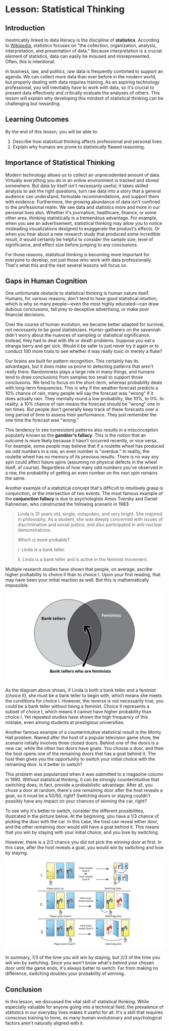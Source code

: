 # Lesson: Statistical Thinking

## Introduction

Inextricably linked to data literacy is the discipline of **statistics**. According to [Wikipedia](https://en.wikipedia.org/wiki/Statistics), statistics focuses on "the collection, organization, analysis, interpretation, and presentation of data." Because interpretation is a crucial element of statistics, data can easily be misused and misrepresented. Often, this is intentional.

In business, law, and politics, raw data is frequently contorted to support an agenda. We can collect more data than ever before in the modern world, but properly dealing with data requires training. As an aspiring technology professional, you will inevitably have to work with data, so it's crucial to present data effectively and critically evaluate the analyses of others. This lesson will explain why developing this mindset of statistical thinking can be challenging but rewarding.

## Learning Outcomes

By the end of this lesson, you will be able to:

1. Describe how statistical thinking affects professional and personal lives.
2. Explain why humans are prone to statistically flawed reasoning.

## Importance of Statistical Thinking

Modern technology allows us to collect an unprecedented amount of data. Virtually everything you do in an online environment is tracked and stored somewhere. But data by itself isn't necessarily useful; it takes skilled analysis to ask the right questions, turn raw data into a story that a general audience can understand, formulate recommendations, and support them with evidence. Furthermore, the growing abundance of data isn't confined to the professional realm. We see data and statistics more and more in our personal lives also. Whether it's journalism, healthcare, finance, or some other area, thinking statistically is a tremendous advantage. For example, when you see an advertisement, statistical thinking may allow you to notice misleading visualizations designed to exaggerate the product's effects. Or when you hear about a new research study that produced some incredible result, it would certainly be helpful to consider the sample size, level of significance, and effect size before jumping to any conclusions.

For those reasons, statistical thinking is becoming more important for everyone to develop, not just those who work with data professionally. That's what this and the next several lessons will focus on.

## Gaps in Human Cognition

One unfortunate obstacle to statistical thinking is human nature itself. Humans, for various reasons, don't tend to have good statistical intuition, which is why so many people—even the most highly educated—can draw dubious conclusions, fall prey to deceptive advertising, or make poor financial decisions.

Over the course of human evolution, we became better adapted for survival, not necessarily to be good statisticians. Hunter-gatherers on the savannah didn't worry about the nuances of sampling or statistical significance. Instead, they had to deal with life or death problems. Suppose you eat a strange berry and get sick. Would it be safer to just never try it again or to conduct 100 more trials to see whether it was really toxic or merely a fluke?

Our brains are built for pattern recognition. This certainly has its advantages, but it does make us prone to detecting patterns that aren't really there. Randomness plays a large role in many things, and humans tend to draw conclusions from samples too small to support those conclusions. We tend to focus on the short-term, whereas probability deals with long-term frequencies. This is why if the weather forecast predicts a 10% chance of rain, many people will say the forecast was "wrong" if it does actually rain. They mentally round a low probability, like 10%, to 0%. In reality, a 10% chance of rain means the forecast should be "wrong" one in ten times. But people don't generally keep track of these forecasts over a long period of time to assess their performance. They just remember the one time the forecast was "wrong."

This tendency to see nonexistent patterns also results in a misconception popularly known as the __gambler's fallacy__. This is the notion that an outcome is more likely because it hasn't occurred recently, or vice versa. For example, some people may believe that if a roulette wheel has produced six odd numbers in a row, an even number is "overdue." In reality, the roulette wheel has no memory of its previous results. There is no way any spin could affect future spins (assuming no physical defects in the wheel itself, of course). Regardless of how many odd numbers you've observed in a row, the probability of getting an even number on the next spin remains the same.

Another example of a statistical concept that's difficult to intuitively grasp is conjunction, or the intersection of two events. The most famous example of the __conjunction fallacy__ is due to psychologists Amos Tversky and Daniel Kahneman, who constructed the following scenario in 1983:

>Linda is 31 years old, single, outspoken, and very bright. She majored in philosophy. As a student, she was deeply concerned with issues of discrimination and social justice, and also participated in anti-nuclear demonstrations.
>
>Which is more probable?
>
>I. Linda is a bank teller.
>
>II. Linda is a bank teller and is active in the feminist movement.

Multiple research studies have shown that people, on average, ascribe higher probability to choice II than to choice I. Upon your first reading, that may have been your initial reaction as well. But this is mathematically impossible.

![Venn diagram between bank tellers and feminists](assets/images/Venndiagram.png "class=figure,bold")

As the diagram above shows, if Linda is both a bank teller and a feminist (choice II), she must be a bank teller to begin with, which means she meets the conditions for choice I. However, the reverse is not necessarily true; you could be a bank teller without being a feminist. Choice II represents a subset of choice I, which means it cannot have higher probability than choice I. Yet repeated studies have shown the high frequency of this mistake, even among students at prestigious universities.

Another famous example of a counterintuitive statistical result is the Monty Hall problem. Named after the host of a popular television game show, the scenario initially involves three closed doors. Behind one of the doors is a new car, while the other two doors have goats. You choose a door, and then the host opens one of the remaining doors that has a goat behind it. The host then gives you the opportunity to switch your initial choice with the remaining door. Is it better to switch?

This problem was popularized when it was submitted to a magazine column in 1990. Without statistical thinking, it can be strongly counterintuitive that switching does, in fact, provide a probabilistic advantage. After all, you chose a door at random, there's one remaining door after the host reveals a goat, so it must be a 50/50, right? Switching doors or staying couldn't possibly have any impact on your chances of winning the car, right?

To see why it's better to switch, consider the different possibilities, illustrated in the picture below. At the beginning, you have a 1/3 chance of picking the door with the car. In this case, the host can reveal either door, and the other remaining door would still have a goat behind it. This means that you win by staying with your initial choice, and you lose by switching.

However, there is a 2/3 chance you did not pick the winning door at first. In this case, after the host reveals a goat, you would win by switching and lose by staying.

![The Monty Hall Problem](assets/images/Monty-Hall-Problem_B.png "class=figure,bold")

In summary, 1/3 of the time you will win by staying, but 2/3 of the time you will win by switching. Since you won't know what's behind your chosen door until the game ends, it's always better to switch. Far from making no difference, switching doubles your probability of winning.

## Conclusion

In this lesson, we discussed the vital skill of statistical thinking. While especially valuable for anyone going into a technical field, the prevalence of statistics in our everyday lives makes it useful for all. It's a skill that requires conscious training to hone, as many human evolutionary and psychological factors aren't naturally aligned with it.
